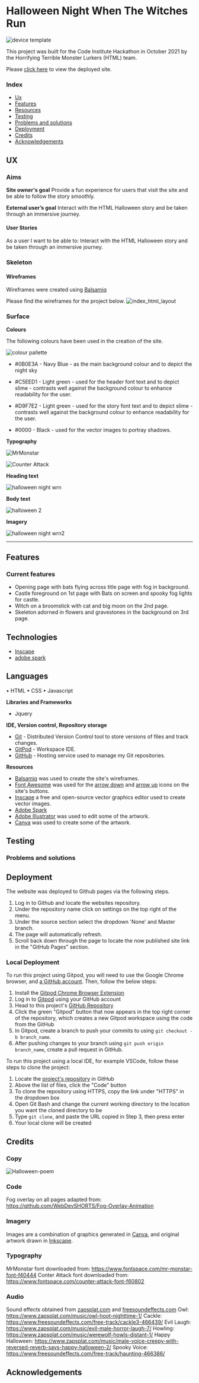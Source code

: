 # Halloween Night When The Witches Run

![device template](https://user-images.githubusercontent.com/65243328/137595051-4e689f4b-e633-4c37-acbc-61fe6c90f2e4.png)

This project was built for the Code Institute Hackathon in October 2021 by the Horrifying Terrible Monster Lurkers (HTML) team.

Please [click here](https://adowlin.github.io/spookathon-team7/) to view the deployed site.

### Index

- [Ux](#ux)
- [Features](#features)
- [Resources](#resources)
- [Testing](#testing)
- [Problems and solutions](#problems-and-solutions)
- [Deployment](#deployment)
- [Credits](#credits)
- [Acknowledgements](#acknowledgements)

## UX
 
### Aims

**Site owner's goal**
Provide a fun experience for users that visit the site and be able to follow the story smoothly.

**External user’s goal** 
Interact with the HTML Halloween story and be taken through an immersive journey.

 
#### User Stories

As a user I want to be able to: Interact with the HTML Halloween story and be taken through an immersive journey.

### Skeleton

#### Wireframes

Wireframes were created using [Balsamiq](https://balsamiq.com/)

Please find the wireframes for the project below. 
![index_html_layout](https://user-images.githubusercontent.com/65243328/137497378-7265d2f1-ab8d-4646-9661-6e61e24d607a.png)

### Surface

**Colours**

The following colours have been used in the creation of the site.

![colour pallette](https://github.com/adowlin/spookathon-team7/blob/main/readme-assets/colorpalette.png?raw=true)

- #0B0E3A - Navy Blue - as the main background colour and to depict the night sky

- #C5EED1 - Light green - used for the header font text and to depict slime - contrasts well against the background colour to enhance readability for the user.

- #D9F7E2 - Light green - used for the story font text and to depict slime - contrasts well against the background colour to enhance readability for the user.

- #0000 - Black - used for the vector images to portray shadows. 

**Typography**

![MrMonstar](https://user-images.githubusercontent.com/65243328/137498123-76287d9b-571a-4a70-acef-b2be90e31293.png)

![Counter Attack](https://user-images.githubusercontent.com/65243328/137498135-50eb3006-ade2-41e4-8a69-93d4956c41e9.png)

**Heading text**

![halloween night wrn](https://user-images.githubusercontent.com/65243328/137498993-02ee9ba7-51ca-440e-982d-817c14ec6d2a.JPG)

**Body text**

![halloween 2](https://user-images.githubusercontent.com/65243328/137626336-0bbeb7e3-6067-4f48-8da3-4712fee7640e.JPG)

**Imagery**

![halloween night wrn2](https://user-images.githubusercontent.com/65243328/137626218-495cdf0b-4775-47ce-89b2-744960b87c51.JPG)

---
## Features

### Current features

* Opening page with bats flying across title page with fog in background.
* Castle foreground on 1st page with Bats on screen and spooky fog lights for castle.
* Witch on a broomstick with cat and big moon on the 2nd page.
* Skeleton adorned in flowers and gravestones in the background on 3rd page.


## Technologies 

* [Inscape](https://inkscape.org/)
* [adobe spark](https://spark.adobe.com/sp/)

## Languages

• HTML
• CSS
• Javascript

**Libraries and Frameworks**

* Jquery

**IDE, Version control, Repository storage**

* [Git](https://git-scm.com/) - Distributed Version Control tool to store versions of files and track changes.
* [GitPod](https://gitpod.io/) - Workspace IDE.
* [GitHub](https://github.com/) - Hosting service used to manage my Git repositories.

**Resources**

* [Balsamiq](https://balsamiq.com/) was used to create the site's wireframes.
* [Font Awesome](https://fontawesome.com/) was used for the [arrow down](https://fontawesome.com/v5.15/icons/angle-double-down?style=solid) and [arrow up](https://fontawesome.com/v5.15/icons/angle-double-up?style=solid) icons on the site's buttons.
* [Inscape](https://inkscape.org/) a free and open-source vector graphics editor used to create vector images.
* [Adobe Spark](https://spark.adobe.com/sp/)
* [Adobe Illustrator](https://www.adobe.com/ie/products/illustrator.html) was used to edit some of the artwork.
* [Canva](https://www.canva.com/) was used to create some of the artwork.

## Testing



### Problems and solutions


## Deployment 

The website was deployed to Github pages via the following steps.
1. Log in to Github and locate the websites repository.
2. Under the repository name click on settings on the top right of the menu.
3. Under the source section select the dropdown 'None' and Master branch.
4. The page will automatically refresh.
5. Scroll back down through the page to locate the now published site link in the "GitHub Pages" section.

### Local Deployment
To run this project using Gitpod, you will need to use the Google Chrome browser, and [a GitHub account](https://github.com/). Then, follow the below steps:

1. Install the [Gitpod Chrome Browser Extension](https://chrome.google.com/webstore/detail/gitpod-dev-environments-i/dodmmooeoklaejobgleioelladacbeki?hl=en)
2. Log in to [Gitpod](https://gitpod.io) using your GitHub account
3. Head to this project's [GitHub Repository](https://github.com/adowlin/spookathon-team7)
4. Click the green "Gitpod" button that now appears in the top right corner of the repository, which creates a new Gitpod workspace using the code from the GitHub
5. In Gitpod, create a branch to push your commits to using `git checkout -b branch_name`.
6. After pushing changes to your branch using `git push origin branch_name`, create a pull request in GitHub.

To run this project using a local IDE, for example VSCode, follow these steps to clone the project:

1. Locate the [project's repository](https://github.com/adowlin/spookathon-team7) in GitHub
2. Above the list of files, click the "Code" button
3. To clone the repository using HTTPS, copy the link under "HTTPS" in the dropdown box
4. Open Git Bash and change the current working directory to the location you want the cloned directory to be
5. Type `git clone`, and paste the URL copied in Step 3, then press enter
6. Your local clone will be created

## Credits

### Copy

![Halloween-poem](https://user-images.githubusercontent.com/65243328/137500980-6c598948-cdaa-4b32-9ffe-fe75ee611294.jpg)

### Code

Fog overlay on all pages adapted from: https://github.com/WebDevSHORTS/Fog-Overlay-Animation

### Imagery

Images are a combination of graphics generated in [Canva](https://www.canva.com/), and original artwork drawn in [Inkscape](https://inkscape.org/).

### Typography

MrMonstar font downloaded from: https://www.fontspace.com/mr-monstar-font-f40444
Conter Attack font downloaded from: https://www.fontspace.com/counter-attack-font-f60802

### Audio

Sound effects obtained from [zapsplat.com](https://www.zapsplat.com) and [freesoundeffects.com](https://www.freesoundeffects.com/)
Owl: https://www.zapsplat.com/music/owl-hoot-nighttime-1/
Cackle: https://www.freesoundeffects.com/free-track/cackle3-466439/ 
Evil Laugh: https://www.zapsplat.com/music/evil-male-horror-laugh-7/
Howling: https://www.zapsplat.com/music/werewolf-howls-distant-1/
Happy Halloween: https://www.zapsplat.com/music/male-voice-creepy-with-reversed-reverb-says-happy-halloween-2/
Spooky Voice: https://www.freesoundeffects.com/free-track/haunting-466386/

## Acknowledgements
